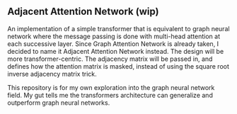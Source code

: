## Adjacent Attention Network (wip)

An implementation of a simple transformer that is equivalent to graph neural network where the message passing is done with multi-head attention at each successive layer. Since Graph Attention Network is already taken, I decided to name it Adjacent Attention Network instead. The design will be more transformer-centric. The adjacency matrix will be passed in, and defines how the attention matrix is masked, instead of using the square root inverse adjacency matrix trick.

This repository is for my own exploration into the graph neural network field. My gut tells me the transformers architecture can generalize and outperform graph neural networks.
